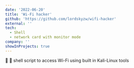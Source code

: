 ```yaml
---
date: '2022-06-20'
title: 'Wi-Fi hacker'
github: 'https://github.com/lordskyzw/wifi-hacker'
external: ''
tech:
  - Shell
  - network card with monitor mode
company: ''
showInProjects: true
---
```


📖 🐍 shell script to access Wi-Fi using built in Kali-Linux tools